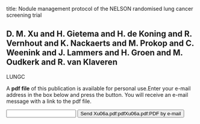 title: Nodule management protocol of the NELSON randomised lung cancer screening trial

## D. M. Xu and H. Gietema and H. de Koning and R. Vernhout and K. Nackaerts and M. Prokop and C. Weenink and J. Lammers and H. Groen and M. Oudkerk and R. van Klaveren
LUNGC

A <b>pdf file</b> of this publication is available for personal use.Enter your e-mail address in the box below and press the button. You will receive an e-mail message with a link to the pdf file.
<form action="sender.php">  <input type="text" name="email">  <input type="submit" value="Send Xu06a.pdf:pdfXu06a.pdf:PDF by e-mail"></form>